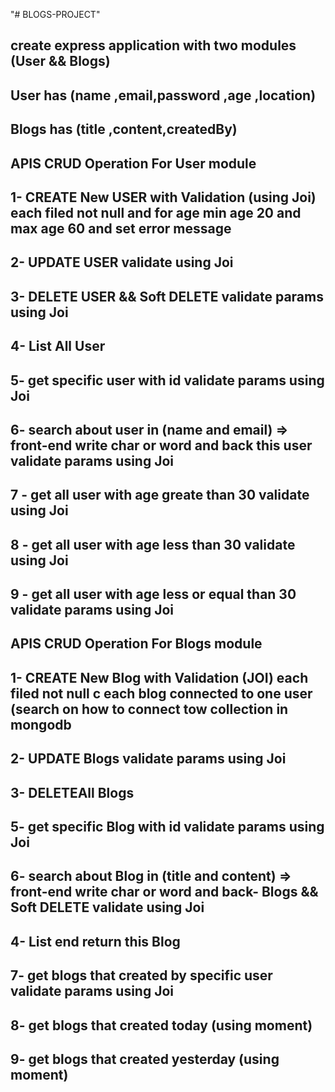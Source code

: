 "# BLOGS-PROJECT" 
## create express application with two modules (User && Blogs) 
## User has (name ,email,password ,age ,location)
## Blogs has (title ,content,createdBy)
## APIS CRUD Operation For User module 
## 1- CREATE New USER with Validation (using Joi) each filed not null and for age min age 20 and max age 60 and set error message  
## 2- UPDATE USER  validate  using Joi
## 3- DELETE USER && Soft DELETE   validate params using Joi
## 4- List All User  
## 5- get specific user with id   validate params using Joi
## 6- search about user in (name and email) => front-end write char or word and back  this user    validate params using Joi 
## 7 - get all user with age greate than 30   validate  using Joi
## 8 - get all user with age less than 30   validate  using Joi
## 9 - get all user with age less or equal than 30  validate params using Joi
## APIS CRUD Operation For Blogs module 
## 1- CREATE New Blog with Validation (JOI) each filed not null   c each blog connected to one user  (search on how to connect tow collection in mongodb 
## 2- UPDATE Blogs  validate params using Joi
## 3- DELETEAll Blogs 
## 5- get specific Blog with id  validate params using Joi
## 6- search about Blog in (title and content) => front-end write char or word and back- Blogs && Soft DELETE   validate  using Joi
## 4- List end  return  this Blog  
## 7- get blogs that created by specific user  validate params using Joi
## 8- get blogs that created today (using moment)
## 9- get blogs that created yesterday (using moment)

